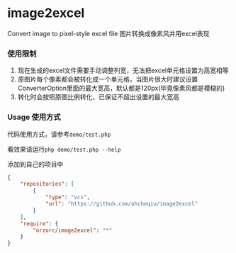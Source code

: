 # image2excel
Convert image to pixel-style excel file
图片转换成像素风并用excel表现

### 使用限制
1. 现在生成的excel文件需要手动调整列宽，无法把excel单元格设置为高宽相等
2. 原图片每个像素都会被转化成一个单元格，当图片很大时建议设置ConverterOption里面的最大宽高，默认都是120px(毕竟像素风都是模糊的)
3. 转化时会按照原图比例转化，已保证不超出设置的最大宽高

### Usage 使用方式
代码使用方式，请参考``demo/test.php``

看效果请运行``php demo/test.php --help`` 

添加到自己的项目中
```JSON
{
    "repositories": [
        {
            "type": "vcs",
            "url": "https://github.com/ahcheqiu/image2excel"
        }
    ],
    "require": {
        "orzorc/image2excel": "*"
    }
}
```
